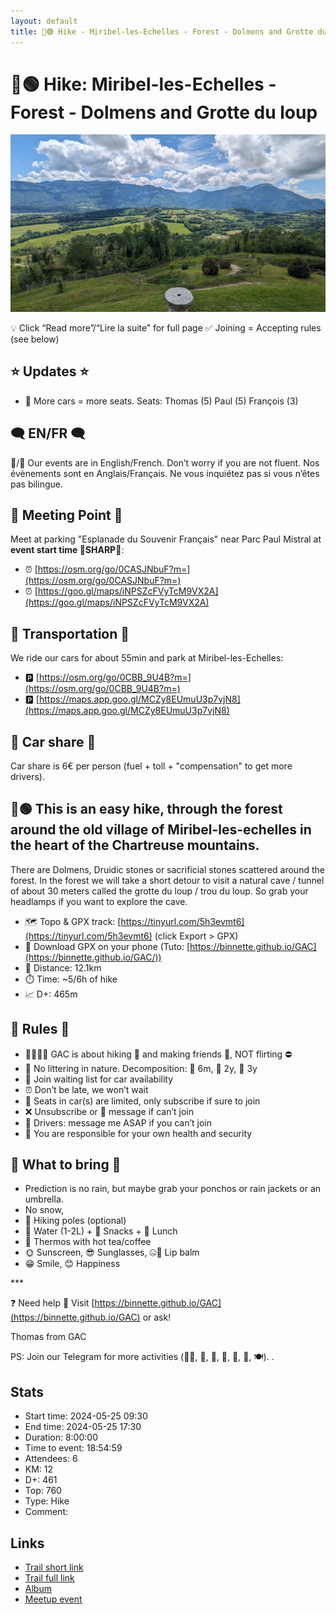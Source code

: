 ```yaml
---
layout: default
title: 🥾🟢 Hike - Miribel-les-Echelles - Forest - Dolmens and Grotte du loup
---
```


# 🥾🟢 Hike: Miribel-les-Echelles - Forest - Dolmens and Grotte du loup

![2024-05-25](../img/orig/2024-05-25.jpg)

💡 Click “Read more”/“Lire la suite” for full page ✅ Joining = Accepting rules (see below)

##  ⭐ Updates ⭐ 

* 📅 More cars = more seats. Seats: Thomas (5) Paul (5) François (3)

##  🗨️ EN/FR 🗨️ 
🦅/🐓 Our events are in English/French. Don’t worry if you are not fluent. Nos évènements sont en Anglais/Français. Ne vous inquiétez pas si vous n’êtes pas bilingue.

## 📍 Meeting Point 📍
Meet at parking "Esplanade du Souvenir Français" near Parc Paul Mistral at **event start time 🔺SHARP🔺**:

* ⏰ [https://osm.org/go/0CASJNbuF?m=](https://osm.org/go/0CASJNbuF?m=)
* ⏰ [https://goo.gl/maps/iNPSZcFVyTcM9VX2A](https://goo.gl/maps/iNPSZcFVyTcM9VX2A)

##  🚗 Transportation 🚗 
We ride our cars for about 55min and park at Miribel-les-Echelles:

* 🅿️ [https://osm.org/go/0CBB_9U4B?m=](https://osm.org/go/0CBB_9U4B?m=)
* 🅿️ [https://maps.app.goo.gl/MCZy8EUmuU3p7vjN8](https://maps.app.goo.gl/MCZy8EUmuU3p7vjN8)

##  🚗 Car share 🚗 
Car share is 6€ per person (fuel + toll + "compensation" to get more drivers).

##  🥾🟢 This is an easy hike, through the forest around the old village of Miribel-les-echelles in the heart of the Chartreuse mountains.
There are Dolmens, Druidic stones or sacrificial stones scattered around the forest.
In the forest we will take a short detour to visit a natural cave / tunnel of about 30 meters called the grotte du loup / trou du loup.
So grab your headlamps if you want to explore the cave.

* 🗺️ Topo & GPX track: [https://tinyurl.com/5h3evmt6](https://tinyurl.com/5h3evmt6) (click Export > GPX)
* 📲 Download GPX on your phone (Tuto: [https://binnette.github.io/GAC](https://binnette.github.io/GAC/))
* 📏 Distance: 12.1km
* ⏱️ Time: \~5/6h of hike
* 📈 D+: 465m

##  📜 Rules 📜 

* 🚶‍♀️🚶‍♂️ GAC is about hiking 🥾 and making friends 🤗, NOT flirting ⛔
* 🚮 No littering in nature. Decomposition: 🍊 6m, 🍌 2y, 🥚 3y
* 🚗 Join waiting list for car availability
* ⏰ Don’t be late, we won’t wait
* 💺 Seats in car(s) are limited, only subscribe if sure to join
* ❌ Unsubscribe or 💬 message if can’t join
* 🚗 Drivers: message me ASAP if you can’t join
* 💟 You are responsible for your own health and security

##  🎒 What to bring 🎒 

* Prediction is no rain, but maybe grab your ponchos or rain jackets or an umbrella.
* No snow,
* 🥢 Hiking poles (optional)
* 🧃 Water (1-2L) + 🍫 Snacks + 🥗 Lunch
* 🍵 Thermos with hot tea/coffee
* 🌞 Sunscreen, 😎 Sunglasses, 🤐🧊 Lip balm
* 😁 Smile, 😊 Happiness

\*\*\*

❓ Need help 🤔 Visit [https://binnette.github.io/GAC](https://binnette.github.io/GAC) or ask!

Thomas from GAC

PS: Join our Telegram for more activities (🧗‍♀️, 🏓, 🎳, 🎲, 🎥, 🎵, 🍽️). .

## Stats

- Start time: 2024-05-25 09:30
- End time: 2024-05-25 17:30
- Duration: 8:00:00
- Time to event: 18:54:59
- Attendees: 6
- KM: 12
- D+: 461
- Top: 760
- Type: Hike
- Comment: 

## Links

- [Trail short link](https://s.42l.fr/heDv2OEh)
- [Trail full link](https://brouter.de/brouter-web/#map=15/45.4359/5.7090/standard,Waymarked_Trails-Hiking&lonlats=5.710203,45.43382;5.715348,45.438846;5.71814,45.444673;5.719746,45.437903;5.715208,45.434333;5.707537,45.428661;5.700756,45.427026;5.703954,45.430815;5.696239,45.431147;5.698541,45.432948;5.692366,45.433688;5.693987,45.43524;5.697033,45.434083;5.702387,45.441452;5.704694,45.435124;5.709962,45.433873&profile=hiking-mountain)
- [Album](https://binnette.github.io/GacImg2024/2024-05-25-🥾🟢-Hike-Miribel-les-Echelles---Forest---Dolmens-and-Grotte-du-loup.html)
- [Meetup event](https://www.meetup.com/grenoble-adventure-club-english-french/events/301217125/)

